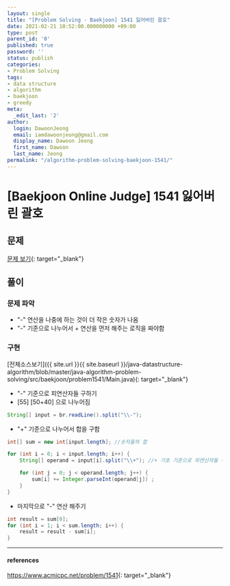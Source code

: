 ```yaml
---
layout: single
title: "[Problem Solving - Baekjoon] 1541 잃어버린 괄호"
date: 2021-02-21 10:52:00.000000000 +09:00
type: post
parent_id: '0'
published: true
password: ''
status: publish
categories:
- Problem Solving
tags:
- data structure
- algorithm
- baekjoon
- greedy
meta:
  _edit_last: '2'
author:
  login: DawoonJeong
  email: iamdawoonjeong@gmail.com
  display_name: Dawoon Jeong
  first_name: Dawoon
  last_name: Jeong
permalink: "/algorithm-problem-solving-baekjoon-1541/"
---
```

# [Baekjoon Online Judge] 1541 잃어버린 괄호

## 문제
[문제 보기](https://www.acmicpc.net/problem/1541){: target="_blank"}

## 풀이

### 문제 파악
- "-" 연산을 나중에 하는 것이 더 작은 숫자가 나옴
- "-" 기준으로 나누어서 + 연산을 먼저 해주는 로직을 짜야함

### 구현

[전체소스보기]({{ site.url }}{{ site.baseurl }}/java-datastructure-algorithm/blob/master/java-algorithm-problem-solving/src/baekjoon/problem1541/Main.java){: target="_blank"}


- "-" 기준으로 피연산자들 구하기
- [55]   [50+40] 으로 나누어짐

```java
String[] input = br.readLine().split("\\-");
```

- "+" 기준으로 나누어서 합을 구함

```java
int[] sum = new int[input.length]; //숫자들의 합

for (int i = 0; i < input.length; i++) {
    String[] operand = input[i].split("\\+"); //+ 기호 기준으로 피연산자들 구하기

    for (int j = 0; j < operand.length; j++) {
        sum[i] += Integer.parseInt(operand[j]) ;
    }
}
```

- 마지막으로 "-" 연산 해주기

```java
int result = sum[0];
for (int i = 1; i < sum.length; i++) {
    result = result - sum[i];
}

```

---

#### references
<https://www.acmicpc.net/problem/1541>{: target="_blank"}
